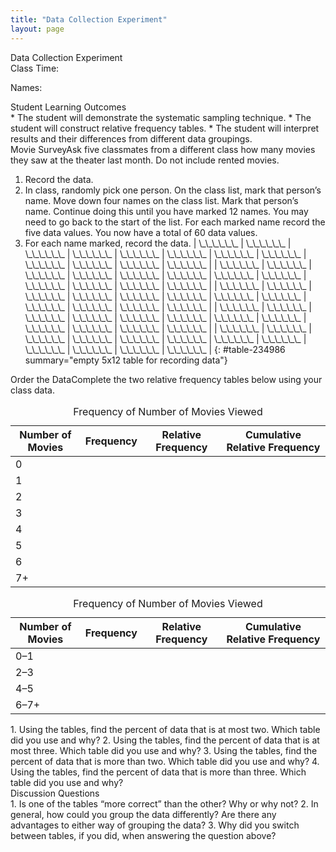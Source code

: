```yaml
---
title: "Data Collection Experiment"
layout: page
---
```



<div data-type="note" class="statistics lab" data-label="" markdown="1">
<div data-type="title">
Data Collection Experiment
</div>
Class Time:

Names:

<div data-type="list" id="element-293" markdown="1">
<div data-type="title">
Student Learning Outcomes
</div>
* The student will demonstrate the systematic sampling technique.
* The student will construct relative frequency tables.
* The student will interpret results and their differences from different data groupings.

</div>
<span data-type="title">Movie Survey</span>Ask five classmates from a different class how many movies they saw at the theater last month. Do not include rented movies.

1.  Record the data.
2.  In class, randomly pick one person. On the class list, mark that person’s name. Move down four names on the class list. Mark that person’s name. Continue doing this until you have marked 12 names. You may need to go back to the start of the list. For each marked name record the five data values. You now have a total of 60 data values.
3.  For each name marked, record the data.
    | \\\_\\\_\\\_\\\_\\\_\\\_ | \\\_\\\_\\\_\\\_\\\_\\\_ | \\\_\\\_\\\_\\\_\\\_\\\_ | \\\_\\\_\\\_\\\_\\\_\\\_ | \\\_\\\_\\\_\\\_\\\_\\\_ | \\\_\\\_\\\_\\\_\\\_\\\_ | \\\_\\\_\\\_\\\_\\\_\\\_ | \\\_\\\_\\\_\\\_\\\_\\\_ | \\\_\\\_\\\_\\\_\\\_\\\_ | \\\_\\\_\\\_\\\_\\\_\\\_ | \\\_\\\_\\\_\\\_\\\_\\\_ | \\\_\\\_\\\_\\\_\\\_\\\_ |
    | \\\_\\\_\\\_\\\_\\\_\\\_ | \\\_\\\_\\\_\\\_\\\_\\\_ | \\\_\\\_\\\_\\\_\\\_\\\_ | \\\_\\\_\\\_\\\_\\\_\\\_ | \\\_\\\_\\\_\\\_\\\_\\\_ | \\\_\\\_\\\_\\\_\\\_\\\_ | \\\_\\\_\\\_\\\_\\\_\\\_ | \\\_\\\_\\\_\\\_\\\_\\\_ | \\\_\\\_\\\_\\\_\\\_\\\_ | \\\_\\\_\\\_\\\_\\\_\\\_ | \\\_\\\_\\\_\\\_\\\_\\\_ | \\\_\\\_\\\_\\\_\\\_\\\_ |
    | \\\_\\\_\\\_\\\_\\\_\\\_ | \\\_\\\_\\\_\\\_\\\_\\\_ | \\\_\\\_\\\_\\\_\\\_\\\_ | \\\_\\\_\\\_\\\_\\\_\\\_ | \\\_\\\_\\\_\\\_\\\_\\\_ | \\\_\\\_\\\_\\\_\\\_\\\_ | \\\_\\\_\\\_\\\_\\\_\\\_ | \\\_\\\_\\\_\\\_\\\_\\\_ | \\\_\\\_\\\_\\\_\\\_\\\_ | \\\_\\\_\\\_\\\_\\\_\\\_ | \\\_\\\_\\\_\\\_\\\_\\\_ | \\\_\\\_\\\_\\\_\\\_\\\_ |
    | \\\_\\\_\\\_\\\_\\\_\\\_ | \\\_\\\_\\\_\\\_\\\_\\\_ | \\\_\\\_\\\_\\\_\\\_\\\_ | \\\_\\\_\\\_\\\_\\\_\\\_ | \\\_\\\_\\\_\\\_\\\_\\\_ | \\\_\\\_\\\_\\\_\\\_\\\_ | \\\_\\\_\\\_\\\_\\\_\\\_ | \\\_\\\_\\\_\\\_\\\_\\\_ | \\\_\\\_\\\_\\\_\\\_\\\_ | \\\_\\\_\\\_\\\_\\\_\\\_ | \\\_\\\_\\\_\\\_\\\_\\\_ | \\\_\\\_\\\_\\\_\\\_\\\_ |
    | \\\_\\\_\\\_\\\_\\\_\\\_ | \\\_\\\_\\\_\\\_\\\_\\\_ | \\\_\\\_\\\_\\\_\\\_\\\_ | \\\_\\\_\\\_\\\_\\\_\\\_ | \\\_\\\_\\\_\\\_\\\_\\\_ | \\\_\\\_\\\_\\\_\\\_\\\_ | \\\_\\\_\\\_\\\_\\\_\\\_ | \\\_\\\_\\\_\\\_\\\_\\\_ | \\\_\\\_\\\_\\\_\\\_\\\_ | \\\_\\\_\\\_\\\_\\\_\\\_ | \\\_\\\_\\\_\\\_\\\_\\\_ | \\\_\\\_\\\_\\\_\\\_\\\_ |
    {: #table-234986 summary="empty 5x12 table for recording data"}

<span data-type="title">Order the Data</span>Complete the two relative frequency tables below using your class data.

<table id="id9610791234" summary="This table provides a blank template for recording the results of the previously conducted survey. The first column contains the exact number of movies watched, the second column contains the frequency, the third column contains the relative frequency, and the fourth column contains the cumulative relative frequency. Only the first column is completed."><caption><span data-type="title">Frequency of Number of Movies Viewed</span></caption><thead>
<tr>
<th>Number of Movies</th>
<th>Frequency</th>
<th>Relative Frequency</th>
<th>Cumulative Relative Frequency</th>
</tr>
</thead><tbody>
<tr>
<td><span class="normal" data-effect="normal">0</span></td>
<td />
<td />
<td />
</tr>
<tr>
<td>1</td>
<td />
<td />
<td />
</tr>
<tr>
<td>2</td>
<td />
<td />
<td />
</tr>
<tr>
<td>3</td>
<td />
<td />
<td />
</tr>
<tr>
<td>4</td>
<td />
<td />
<td />
</tr>
<tr>
<td>5</td>
<td />
<td />
<td />
</tr>
<tr>
<td>6</td>
<td />
<td />
<td />
</tr>
<tr>
<td>7+</td>
<td />
<td />
<td />
</tr>
</tbody></table>
<table id="id10778923248" summary="Similar to the previous table, this is a blank template for recording the results of the previously conducted survey. The first column presents a range of number of movies watched, the second column contains the frequency, the third column contains the relative frequency, and the fourth column contains the cumulative relative frequency. Only the first column is completed."><caption><span data-type="title">Frequency of Number of Movies Viewed</span></caption><thead>
<tr>
<th>Number of Movies</th>
<th>Frequency</th>
<th>Relative Frequency</th>
<th>Cumulative Relative Frequency</th>
</tr>
</thead><tbody>
<tr>
<td>0–1</td>
<td />
<td />
<td />
</tr>
<tr>
<td>2–3</td>
<td />
<td />
<td />
</tr>
<tr>
<td>4–5</td>
<td />
<td />
<td />
</tr>
<tr>
<td>6–7+</td>
<td />
<td />
<td />
</tr>
</tbody></table>
1.  Using the tables, find the percent of data that is at most two. Which table did you use and why?
2.  Using the tables, find the percent of data that is at most three. Which table did you use and why?
3.  Using the tables, find the percent of data that is more than two. Which table did you use and why?
4.  Using the tables, find the percent of data that is more than three. Which table did you use and why?

<div data-type="list" id="list-23497695" markdown="1">
<div data-type="title">
Discussion Questions
</div>
1.  Is one of the tables “more correct” than the other? Why or why not?
2.  In general, how could you group the data differently? Are there any advantages to either way of grouping the data?
3.  Why did you switch between tables, if you did, when answering the question above?

</div>
</div>

